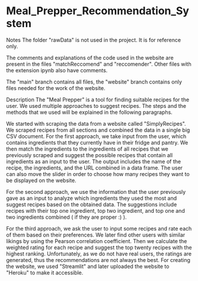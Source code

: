 # Meal_Prepper_Recommendation_System

Notes
The folder "rawData" is not used in the project. It is for reference only.

The comments and explanations of the code used in the website are present in the files "matchReccomend" and "reccomender". Other files with the extension ipynb also have comments.

The "main" branch contains all files, the "website" branch contains only files needed for the work of the website.

Description
The "Meal Prepper" is a tool for finding suitable recipes for the user. We used multiple approaches to suggest recipes. The steps and the methods that we used will be explained in the following paragraphs.

We started with scraping the data from a website called "SimplyRecipes". We scraped recipes from all sections and combined the data in a single big CSV document. For the first approach, we take input from the user, which contains ingredients that they currently have in their fridge and pantry. We then match the ingredients to the ingredients of all recipes that we previously scraped and suggest the possible recipes that contain all ingredients as an input to the user. The output includes the name of the recipe, the ingredients, and the URL combined in a data frame. The user can also move the slider in order to choose how many recipes they want to be displayed on the website.

For the second approach, we use the information that the user previously gave as an input to analyze which ingredients they used the most and suggest recipes based on the obtained data. The suggestions include recipes with their top one ingredient, top two ingredient, and top one and two ingredients combined ( if they are proper :) ).

For the third approach, we ask the user to input some recipes and rate each of them based on their preferences. We later find other users with similar likings by using the Pearson correlation coefficient. Then we calculate the weighted rating for each recipe and suggest the top twenty recipes with the highest ranking. Unfortunately, as we do not have real users, the ratings are generated, thus the recommendations are not always the best. For creating the website, we used "Streamlit" and later uploaded the website to "Heroku" to make it accessible.
